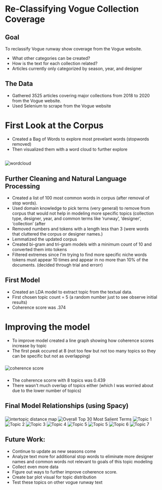 # Re-Classifying Vogue Collection Coverage
##
## Goal
To reclassify Vogue runway show coverage from the Vogue website.
- What other categories can be created?  
- How is the text for each collection related?
- Articles currently only categorized by season, year, and designer
##
## The Data
- Gathered 3525 articles covering major collections from 2018 to 2020 from the Vogue website. 
- Used Selenium to scrape from the Vogue website

# First Look at the Corpus
- Created a Bag of Words to explore most prevelant words (stopwords removed)
- Then visualized them with a word cloud to further explore
##
![wordcloud](Readme_Images/wordcloud.png)

## Further Cleaning and Natural Language Processing
- Created a list of 100 most common words in corpus (after removal of stop words).
- Used domain knowledge to pick terms (very general)  to remove from corpus that would not help in modeling more specific topics (collection type, designer, year, and common terms like ‘runway’, ‘designer’, ‘collection’ (after
- Removed numbers and tokens with a length less than 3 (were words that cluttered the corpus or designer names.)
- Lemmatized the updated corpus
- Created bi-gram and tri-gram models with a minimum count of 10 and converted them into tokens
- Filtered extremes since I'm trying to find more specific niche words tokens must appear 10 times and appear in no more than 10% of the documents. (decided through trial and errorr)

## First Model
- Created an LDA model to extract topic from the textual data.
- First chosen topic count = 5 (a random number just to see observe initial results)
- Coherence score was .374

# Improving the model
- To improve model created a line graph showing how coherence scores increase by topic
-  The first peak occured at 8 (not too few but not too many topics so they can be specific but not as overlapping)
###
![coherence score](Readme_Images/coherence.png)
###
- The coherence scorre with 8 topics was 0.439 
- There wasn't much overlap of topics either (which I was worried about due to the lower number of topics)

## Final Model Relationships (using Spacy)
###
![intertopic distance map](Readme_Images/overall_topics.png)
![Overall Top 30 Most Salient Terms](Readme_Images/overall2.png)
![Topic 1](Readme_Images/topic1.png)
![Topic 2](Readme_Images/topic2.png)
![Topic 3](Readme_Images/topic3.png)
![Topic 4](Readme_Images/topic4.png)
![Topic 5](Readme_Images/topic5.png)
![Topic 5](Readme_Images/topic6.png)
![Topic 6](Readme_Images/topic7.png)
![Topic 7](Readme_Images/topic8.png)
## Future Work:
- Continue to update as new seasons come
- Analyze text more for additional stop words to eliminate more designer names and common words not relevant to goals of this topic modeling
- Collect even more data
- Figure out ways to further improve coherence score.
- Create bar plot visual for topic distribution
- Test these topics on other vogue runway text
